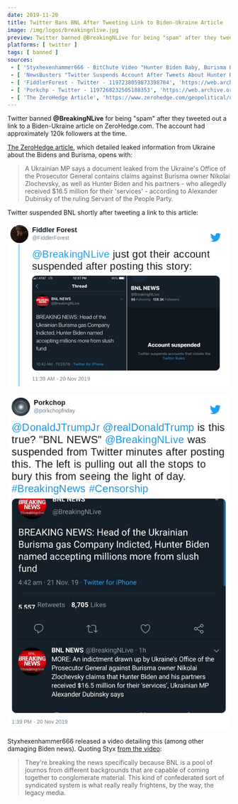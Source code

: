 ```yaml
---
date: 2019-11-20
title: Twitter Bans BNL After Tweeting Link to Biden-Ukraine Article
image: /img/logos/breakingnlive.jpg
preview: Twitter banned @BreakingNLive for being "spam" after they tweeted out a link to a Biden-Ukraine article.
platforms: [ twitter ]
tags: [ banned ]
sources:
 - [ 'Styxhexenhammer666 - BitChute Video "Hunter Biden Baby, Burisma Bombshell, Twitter Bans BNL For Reporting"', 'https://www.bitchute.com/video/A9UI-AAeOmA/' ]
 - [ 'NewsBusters "Twitter Suspends Account After Tweets About Hunter Biden’s Activities" by Corinne Weaver', 'https://www.newsbusters.org/blogs/techwatch/corinne-weaver/2019/11/21/twitter-suspends-account-after-tweets-about-hunter-bidens' ]
 - [ 'FiddlerForest - Twitter - 1197238059873398784', 'https://web.archive.org/web/20191120194502/https:/twitter.com/FiddlerForest/status/1197238059873398784' ]
 - [ 'Porkchp - Twitter - 1197268232505188353', 'https://web.archive.org/web/20191120220638/https:/twitter.com/porkchopfriday/status/1197268232505188353' ]
 - [ 'The ZeroHedge Article', 'https://www.zerohedge.com/geopolitical/ukrainian-indictment-reveals-hunter-biden-group-made-165-million-mp' ]
---
```


Twitter banned **@BreakingNLive** for being "spam" after they tweeted out a link to a Biden-Ukraine article on ZeroHedge.com.
The account had approximately 120k followers at the time.

[The ZeroHedge article](https://www.zerohedge.com/geopolitical/ukrainian-indictment-reveals-hunter-biden-group-made-165-million-mp), which detailed leaked information from Ukraine about the Bidens and Burisma, opens with:
> A Ukrainian MP says a document leaked from the Ukraine's Office of the Prosecutor General contains claims against Burisma owner Nikolai Zlochevsky,
> as well as Hunter Biden and his partners - who allegedly received $16.5 million for their 'services' - according to Alexander Dubinsky of the ruling Servant of the People Party.

Twitter suspended BNL shortly after tweeting a link to this article:

![BNL Tweeted Article: Gets Banned](1197238059873398784.png)

![BNL Tweeted Article: Gets Banned](1197268232505188353.png)

Styxhexenhammer666 released a video detailing this (among other damaging Biden news).
Quoting Styx [from the video](https://www.bitchute.com/video/A9UI-AAeOmA/):
> They're breaking the news specifically because BNL is a pool of journos from different backgrounds that are capable of coming together to conglomerate material.
> This kind of confederated sort of syndicated system is what really really frightens, by the way, the legacy media.
